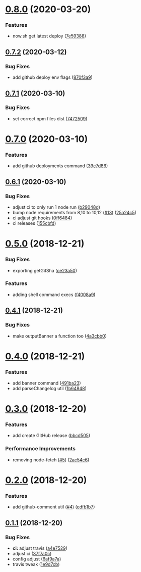 # [0.8.0](https://github.com/basaltinc/ci-utils/compare/v0.7.2...v0.8.0) (2020-03-20)


### Features

* now.sh get latest deploy ([7e59388](https://github.com/basaltinc/ci-utils/commit/7e5938882316dbcadd8bcc8b6f4476138fdf3b9f))

## [0.7.2](https://github.com/basaltinc/ci-utils/compare/v0.7.1...v0.7.2) (2020-03-12)


### Bug Fixes

* add github deploy env flags ([870f3a9](https://github.com/basaltinc/ci-utils/commit/870f3a916e7cfc5f36660170f2ee6e6bfcc3caf7))

## [0.7.1](https://github.com/basaltinc/ci-utils/compare/v0.7.0...v0.7.1) (2020-03-10)


### Bug Fixes

* set correct npm files dist ([7472509](https://github.com/basaltinc/ci-utils/commit/7472509c908ab760127ba458d14925d1e009c651))

# [0.7.0](https://github.com/basaltinc/ci-utils/compare/v0.6.1...v0.7.0) (2020-03-10)


### Features

* add github deployments command ([39c7d86](https://github.com/basaltinc/ci-utils/commit/39c7d86b5ebe49a6228cbbf1336bb6e4616f23b7))

## [0.6.1](https://github.com/basaltinc/ci-utils/compare/v0.6.0...v0.6.1) (2020-03-10)


### Bug Fixes

* adjust ci to only run 1 node run ([b29048d](https://github.com/basaltinc/ci-utils/commit/b29048dbfc98c3362bb482d5ed1bcc1270432dab))
* bump node requirements from 8,10 to 10,12 ([#13](https://github.com/basaltinc/ci-utils/issues/13)) ([25a24c5](https://github.com/basaltinc/ci-utils/commit/25a24c5867bbfd5fd9e24fa2942799dbbc460c54))
* ci adjust git hooks ([0ff6484](https://github.com/basaltinc/ci-utils/commit/0ff648433f3e12f766388bad2e6ae6302dc93d7a))
* ci releases ([155cbfd](https://github.com/basaltinc/ci-utils/commit/155cbfd61b504ee92790bd01fcc5adbc93607432))

# [0.5.0](https://github.com/basaltinc/ci-utils/compare/v0.4.1...v0.5.0) (2018-12-21)


### Bug Fixes

* exporting getGitSha ([ce23a50](https://github.com/basaltinc/ci-utils/commit/ce23a50))


### Features

* adding shell command execs ([f4008a9](https://github.com/basaltinc/ci-utils/commit/f4008a9))

## [0.4.1](https://github.com/basaltinc/ci-utils/compare/v0.4.0...v0.4.1) (2018-12-21)


### Bug Fixes

* make outputBanner a function too ([4a3cbb0](https://github.com/basaltinc/ci-utils/commit/4a3cbb0))

# [0.4.0](https://github.com/basaltinc/ci-utils/compare/v0.3.0...v0.4.0) (2018-12-21)


### Features

* add banner command ([491ba23](https://github.com/basaltinc/ci-utils/commit/491ba23))
* add parseChangelog util ([1b64848](https://github.com/basaltinc/ci-utils/commit/1b64848))

# [0.3.0](https://github.com/basaltinc/ci-utils/compare/v0.2.0...v0.3.0) (2018-12-20)


### Features

* add create GitHub release ([bbcd505](https://github.com/basaltinc/ci-utils/commit/bbcd505))


### Performance Improvements

* removing node-fetch ([#5](https://github.com/basaltinc/ci-utils/issues/5)) ([2ac54c6](https://github.com/basaltinc/ci-utils/commit/2ac54c6))

# [0.2.0](https://github.com/basaltinc/ci-utils/compare/v0.1.1...v0.2.0) (2018-12-20)


### Features

* add github-comment util ([#4](https://github.com/basaltinc/ci-utils/issues/4)) ([edfb1b7](https://github.com/basaltinc/ci-utils/commit/edfb1b7))

## [0.1.1](https://github.com/basaltinc/ci-utils/compare/v0.1.0...v0.1.1) (2018-12-20)


### Bug Fixes

* **ci:** adjust travis ([a4e7529](https://github.com/basaltinc/ci-utils/commit/a4e7529))
* adjust ci ([37f7a0c](https://github.com/basaltinc/ci-utils/commit/37f7a0c))
* config adjust ([6af9a7a](https://github.com/basaltinc/ci-utils/commit/6af9a7a))
* travis tweak ([1e9d7cb](https://github.com/basaltinc/ci-utils/commit/1e9d7cb))
